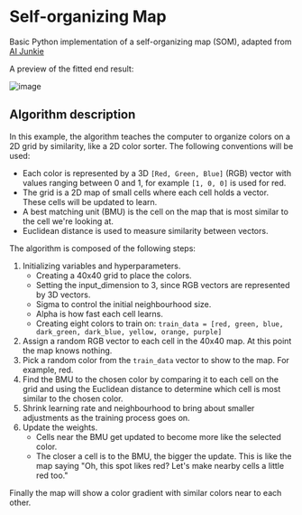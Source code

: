 # Self-organizing Map
Basic Python implementation of a self-organizing map (SOM), adapted from [AI Junkie](http://www.ai-junkie.com/ann/som/som1.html)

A preview of the fitted end result:

![image](https://github.com/user-attachments/assets/47d38144-f8fe-4e13-94e5-df36b4edefb9)

## Algorithm description
In this example, the algorithm teaches the computer to organize colors on a 2D grid by similarity, like a 2D color sorter. The following conventions will be used:
- Each color is represented by a 3D `[Red, Green, Blue]` (RGB) vector with values ranging between 0 and 1, for example `[1, 0, 0]` is used for red.
- The grid is a 2D map of small cells where each cell holds a vector. These cells will be updated to learn.
- A best matching unit (BMU) is the cell on the map that is most similar to the cell we're looking at.
- Euclidean distance is used to measure similarity between vectors.

The algorithm is composed of the following steps:
1. Initializing variables and hyperparameters.
   - Creating a 40x40 grid to place the colors.
   - Setting the input_dimension to 3, since RGB vectors are represented by 3D vectors.
   - Sigma to control the initial neighbourhood size.
   - Alpha is how fast each cell learns.
   - Creating eight colors to train on:
     `train_data = [red, green, blue, dark_green, dark_blue, yellow, orange, purple]`
2. Assign a random RGB vector to each cell in the 40x40 map. At this point the map knows nothing.
3. Pick a random color from the `train_data` vector to show to the map. For example, red.
4. Find the BMU to the chosen color by comparing it to each cell on the grid and using the Euclidean distance to determine which cell is most similar to the chosen color.
5. Shrink learning rate and neighbourhood to bring about smaller adjustments as the training process goes on.
6. Update the weights.
   - Cells near the BMU get updated to become more like the selected color.
   - The closer a cell is to the BMU, the bigger the update. This is like the map saying "Oh, this spot likes red? Let's make nearby cells a little red too."

Finally the map will show a color gradient with similar colors near to each other. 
